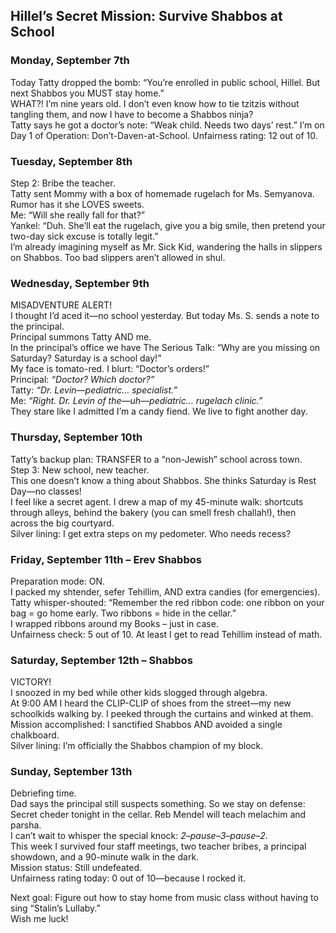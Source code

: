 ## Hillel’s Secret Mission: Survive Shabbos at School

### Monday, September 7th  
Today Tatty dropped the bomb: “You’re enrolled in public school, Hillel. But next Shabbos you MUST stay home.”  
WHAT?! I’m nine years old. I don’t even know how to tie tzitzis without tangling them, and now I have to become a Shabbos ninja?  
Tatty says he got a doctor’s note: “Weak child. Needs two days’ rest.” I’m on Day 1 of Operation: Don’t-Daven-at-School. Unfairness rating: 12 out of 10.

### Tuesday, September 8th  
Step 2: Bribe the teacher.  
Tatty sent Mommy with a box of homemade rugelach for Ms. Semyanova. Rumor has it she LOVES sweets.  
Me: “Will she really fall for that?”  
Yankel: “Duh. She’ll eat the rugelach, give you a big smile, then pretend your two-day sick excuse is totally legit.”  
I’m already imagining myself as Mr. Sick Kid, wandering the halls in slippers on Shabbos. Too bad slippers aren’t allowed in shul.

### Wednesday, September 9th  
MISADVENTURE ALERT!  
I thought I’d aced it—no school yesterday. But today Ms. S. sends a note to the principal.  
Principal summons Tatty AND me.  
In the principal’s office we have The Serious Talk: “Why are you missing on Saturday? Saturday is a school day!”  
My face is tomato-red. I blurt: “Doctor’s orders!”  
Principal: *“Doctor? Which doctor?”*  
Tatty: *“Dr. Levin—pediatric… specialist.”*  
Me: *“Right. Dr. Levin of the—uh—pediatric… rugelach clinic.”*  
They stare like I admitted I’m a candy fiend. We live to fight another day.

### Thursday, September 10th  
Tatty’s backup plan: TRANSFER to a “non-Jewish” school across town.  
Step 3: New school, new teacher.  
This one doesn’t know a thing about Shabbos. She thinks Saturday is Rest Day—no classes!  
I feel like a secret agent. I drew a map of my 45-minute walk: shortcuts through alleys, behind the bakery (you can smell fresh challah!), then across the big courtyard.  
Silver lining: I get extra steps on my pedometer. Who needs recess?

### Friday, September 11th – Erev Shabbos  
Preparation mode: ON.  
I packed my shtender, sefer Tehillim, AND extra candies (for emergencies).  
Tatty whisper-shouted: “Remember the red ribbon code: one ribbon on your bag = go home early. Two ribbons = hide in the cellar.”  
I wrapped ribbons around my Books – just in case.  
Unfairness check: 5 out of 10. At least I get to read Tehillim instead of math.

### Saturday, September 12th – Shabbos  
VICTORY!  
I snoozed in my bed while other kids slogged through algebra.  
At 9:00 AM I heard the CLIP-CLIP of shoes from the street—my new schoolkids walking by. I peeked through the curtains and winked at them.  
Mission accomplished: I sanctified Shabbos AND avoided a single chalkboard.  
Silver lining: I’m officially the Shabbos champion of my block.

### Sunday, September 13th  
Debriefing time.  
Dad says the principal still suspects something. So we stay on defense: Secret cheder tonight in the cellar. Reb Mendel will teach melachim and parsha.  
I can’t wait to whisper the special knock: *2–pause–3–pause–2*.  
This week I survived four staff meetings, two teacher bribes, a principal showdown, and a 90-minute walk in the dark.  
Mission status: Still undefeated.  
Unfairness rating today: 0 out of 10—because I rocked it.  
  
Next goal: Figure out how to stay home from music class without having to sing “Stalin’s Lullaby.”  
Wish me luck!